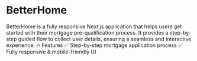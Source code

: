 # BetterHome
BetterHome is a fully responsive Next.js application that helps users get started with their mortgage pre-qualification process. It provides a step-by-step guided flow to collect user details, ensuring a seamless and interactive experience. 🔥 Features  ✅ Step-by-step mortgage application process ✅ Fully responsive &amp; mobile-friendly UI 

